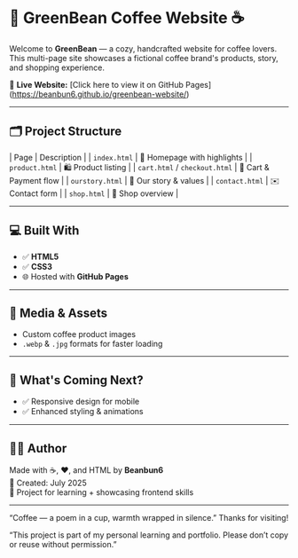# 🌿 GreenBean Coffee Website ☕

Welcome to **GreenBean** — a cozy, handcrafted website for coffee lovers.  
This multi-page site showcases a fictional coffee brand's products, story, and shopping experience.

🔗 **Live Website:** [Click here to view it on GitHub Pages] (https://beanbun6.github.io/greenbean-website/)

------------

## 🗂️ Project Structure

| Page | Description |
| `index.html` | 🌟 Homepage with highlights |
| `product.html` | 🛍️ Product listing |
| `cart.html` / `checkout.html` | 🛒 Cart & Payment flow |
| `ourstory.html` | 📖 Our story & values |
| `contact.html` | ✉️ Contact form |
| `shop.html` | 🛒 Shop overview |

------------

## 💻 Built With
- ✅ **HTML5**
- ✅ **CSS3**
- 🌐 Hosted with **GitHub Pages**

------------

## 📸 Media & Assets
- Custom coffee product images
- `.webp` & `.jpg` formats for faster loading

------------

## 🚀 What's Coming Next?
- ✅ Responsive design for mobile
- ✅ Enhanced styling & animations

------------

## 👩‍💻 Author

Made with ☕, ❤️, and HTML by **Beanbun6**  
📅 Created: July 2025  
📍 Project for learning + showcasing frontend skills

------------
  
“Coffee — a poem in a cup, warmth wrapped in silence.”
Thanks for visiting! 

“This project is part of my personal learning and portfolio. Please don’t copy or reuse without permission.”
